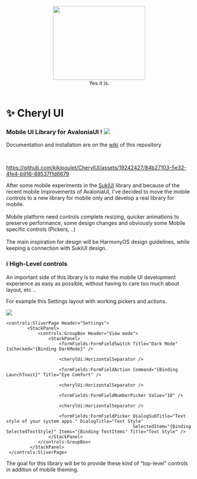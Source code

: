 <div id="header" align="center">
 <kbd>
<img src="https://zupimages.net/up/23/46/jjt8.jpeg" width="250" height="200"></img> 
  </kbd>
<br/>
Yes it is.
</div>
<br/>

# ✨ Cheryl UI

### Mobile UI Library for AvaloniaUI ! <img src="https://www.avaloniaui.net/img/logo/avalonia-white-purple.svg"></img>

Documentation and installation are on the [wiki](https://github.com/kikipoulet/CherylUI/wiki/1.-Installation) of this repository 

<br/>

https://github.com/kikipoulet/CherylUI/assets/19242427/84b27103-5e32-4fe4-b916-88537f1d6679

After some mobile experiments in the [SukiUI](https://github.com/kikipoulet/SukiUI) library and because of the recent mobile improvements of AvaloniaUI, I've decided to move the mobile controls to a new library for mobile only and develop a real library for mobile.
<br/><br/>Mobile platform need controls complete resizing, quicker animations to preserve performance, some design changes and obviously some Mobile specific controls (Pickers, ..) 
<br/><br/>The main inspiration for design will be HarmonyOS design guidelines, while keeping a connection with SukiUI design.

### ℹ️ High-Level controls

An important side of this library is to make the mobile UI development experience as easy as possible, without having to care too much about layout, etc .. 

For example this Settings layout with working pickers and actions.

 <img src="https://raw.githubusercontent.com/kikipoulet/CherylUI/master/CherylImages/SettingsDemo.png"></img> 

```
<controls:SliverPage Header="Settings">
        <StackPanel>
            <controls:GroupBox Header="View mode">
                <StackPanel>
                    <formFields:FormFieldSwitch Title="Dark Mode" IsChecked="{Binding DarkMode}" />

                    <cherylUi:HorizontalSeparator />

                    <formFields:FormFieldAction Command="{Binding LaunchToast}" Title="Eye Comfort" />

                    <cherylUi:HorizontalSeparator />

                    <formFields:FormFieldNumberPicker Value="10" />

                    <cherylUi:HorizontalSeparator />

                    <formFields:FormFieldPicker DialogSubTitle="Text style of your system apps." DialogTitle="Text Style"
                                                SelectedItem="{Binding SelectedTextStyle}" Items="{Binding TextItems" Title="Text Style" /> 
                </StackPanel>
            </controls:GroupBox>
         </StackPanel>
 </controls:SliverPage>
```

The goal for this library will be to provide these kind of "top-level" controls in addition of mobile theming.
